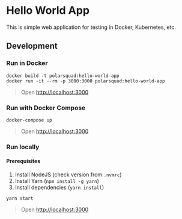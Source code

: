 # Hello World App
This is simple web application for testing in Docker, Kubernetes, etc.

## Development

### Run in Docker
```shell
docker build -t polarsquad:hello-world-app
docker run -it --rm -p 3000:3000 polarsquad:hello-world-app
```
> Open [http://localhost:3000]()

### Run with Docker Compose
```shell
docker-compose up
```
> Open [http://localhost:3000]()

### Run locally
#### Prerequisites
1. Install NodeJS (check version from `.nvmrc`)
2. Install Yarn (`npm install -g yarn`)
3. Install dependencies (`yarn install`)

```shell
yarn start
```
> Open [http://localhost:3000]()
